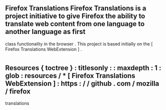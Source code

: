 #
Firefox
Translations
Firefox
Translations
is
a
project
initiative
to
give
Firefox
the
ability
to
translate
web
content
from
one
language
to
another
language
as
first
-
class
functionality
in
the
browser
.
This
project
is
based
initially
on
the
[
Firefox
Translations
WebExtension
]
.
#
#
Resources
{
toctree
}
:
titlesonly
:
:
maxdepth
:
1
:
glob
:
resources
/
*
[
Firefox
Translations
WebExtension
]
:
https
:
/
/
github
.
com
/
mozilla
/
firefox
-
translations
